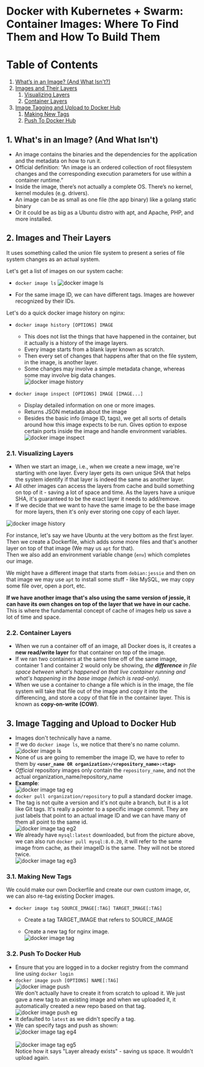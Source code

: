 # Docker with Kubernetes + Swarm: Container Images: Where To Find Them and How To Build Them


# Table of Contents
1. [What’s in an Image? (And What Isn't?)](#WhatIsInImage)
2. [Images and Their Layers](#ImageLayers)
    1. [Visualizing Layers](#VisualizingLayers)
    2. [Container Layers](#ContainerLayers)
3. [Image Tagging and Upload to Docker Hub](#ImageTag)
    1. [Making New Tags](#NewTags)
    2. [Push To Docker Hub](#PushDockerHub)


## 1. What's in an Image? (And What Isn't) <a name="WhatIsInImage"></a>
* An image contains the binaries and the dependencies for the application and the metadata on how to run it.
* Official definition: “An image is an ordered collection of root filesystem changes and the corresponding execution parameters for use within a container runtime.”
* Inside the image, there’s not actually a complete OS. There’s no kernel, kernel modules (e.g. drivers).
* An image can be as small as one file (the app binary) like a golang static binary
* Or it could be as big as a Ubuntu distro with apt, and Apache, PHP, and more installed.


## 2. Images and Their Layers <a name="ImageLayers"></a>
It uses something called the union file system to present a series of file system changes as an actual system. <br>

Let's get a list of images on our system cache: <br>
* `docker image ls`
![docker image ls](./Images/dockerImageLS.png)

* For the same image ID, we can have different tags. Images are however recognized by their IDs.

Let's do a quick docker image history on nginx:
* `docker image history [OPTIONS] IMAGE`
    - This does not list the things that have happened in the container, but it actually is a history of the image layers. 
    - Every image starts from a blank layer known as scratch. 
    - Then every set of changes that happens after that on the file system, in the image, is another layer. 
    - Some changes may involve a simple metadata change, whereas some may involve big data changes. <br>
    ![docker image history](./Images/dockerImageHistory.png)

* `docker image inspect [OPTIONS] IMAGE [IMAGE...]`
    - Display detailed information on one or more images.
    - Returns JSON metadata about the image
    - Besides the basic info (image ID, tags), we get all sorts of details around how this image expects to be run. Gives option to expose certain ports inside the image and handle environment variables. <br>
    ![docker image inspect](./Images/dockerImageInspect.png)

### 2.1. Visualizing Layers <a name="VisualizingLayers"></a>
* When we start an image, i.e., when we create a new image, we're starting with one layer. Every layer gets its own unique SHA that helps the system identify if that layer is indeed the same as another layer.
* All other images can access the layers from cache and build something on top of it - saving a lot of space and time. As the layers have a unique SHA, it's guaranteed to be the exact layer it needs to add/remove.
* If we decide that we want to have the same image to be the base image for more layers, then it's only ever storing one copy of each layer.

![docker image history](./Images/ImageLayers.png)

For instance, let's say we have Ubuntu at the very bottom as the first layer. <br> Then we create a Dockerfile, which adds some more files and that's another layer on top of that image (We may us `apt` for that). <br> Then we also add an environment variable change (`env`) which completes our image.

We might have a different image that starts from `debian:jessie` and then on that image we may use `apt` to install some stuff - like MySQL, we may copy some file over, open a port, etc. 

**If we have another image that's also using the same version of jessie, it can have its own changes on top of the layer that we have in our cache.**
This is where the fundamental concept of cache of images help us save a lot of time and space.


### 2.2. Container Layers <a name="ContainerLayers"></a>
* When we run a container off of an image, all Docker does is, it creates a **new read/write layer** for that container on top of the image.
* If we ran two containers at the same time off of the same image, container 1 and container 2 would only be showing, *the **difference** in file space between what's happened on that live container running and what's happening in the base image (which is read-only).*
* When we use a container to change a file which is in the image, the file system will take that file out of the image and copy it into the differencing, and store a copy of that file in the container layer. This is known as **copy-on-write (COW)**.


## 3. Image Tagging and Upload to Docker Hub <a name="ImageTag"></a>
- Images don't technically have a name.
- If we do `docker image ls`, we notice that there's no name column. <br>
![docker image ls](./Images/dockerImageLS.png) 
- None of us are going to remember the image ID, we have to refer to them by **`<user_name OR organization>/<repository_name>:<tag>`**
- *Official* repository images only contain the `repository_name`, and not the actual organization_name/repository_name
- **Example**: <br>
![docker image tag eg](./Images/dockerImageTagsExample.png)
- `docker pull organization/repository` to pull a standard docker image.
- The tag is not quite a version and it's not quite a branch, but it is a lot like Git tags. It's really a pointer to a specific image commit. They are just labels that point to an actual image ID and we can have many of them all point to the same id.<br>
![docker image tag eg2](./Images/dockerImageTagsExample2.png)
- We already have `mysql:latest` downloaded, but from the picture above, we can also run `docker pull mysql:8.0.20`, it will refer to the same image from cache, as their imageID is the same. They will not be stored twice.<br>
![docker image tag eg3](./Images/dockerImageTagsExample3.png)

### 3.1. Making New Tags <a name="NewTags"></a>
We could make our own Dockerfile and create our own custom image, or, we can also re-tag existing Docker images.
* `docker image tag SOURCE_IMAGE[:TAG] TARGET_IMAGE[:TAG]`
    - Create a tag TARGET_IMAGE that refers to SOURCE_IMAGE
    
    - Create a new tag for nginx image. <br>
    ![docker image tag](./Images/dockerImageTag.png)


### 3.2. Push To Docker Hub <a name="PushDockerHub"></a>
- Ensure that you are logged in to a docker registry from the command line using `docker login`
- `docker image push [OPTIONS] NAME[:TAG]` <br>
![docker image push](./Images/dockerImagePush.png) <br>
We don't actually have to create it from scratch to upload it. We just gave a new tag to an existing image and when we uploaded it, it automatically created a new repo based on that tag. <br>
![docker image push eg](./Images/dockerImagePushExample.png)
- It defaulted to `latest` as we didn't specify a tag.
- We can specify tags and push as shown: <br>
![docker image tag eg4](./Images/dockerImageTagsExample4.png) <br> <br>
![docker image tag eg5](./Images/dockerImageTagsExample5.png) <br>
Notice how it says "Layer already exists" - saving us space. It wouldn't upload again.